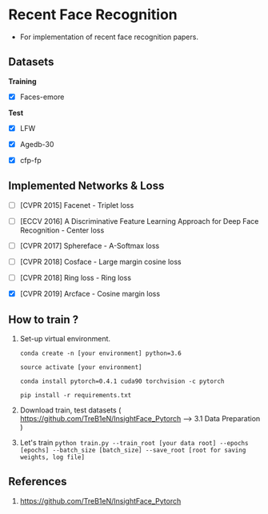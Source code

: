 # Recent Face Recognition

* For implementation of recent face recognition papers.

  

## Datasets

**Training**

- [x] Faces-emore
  

**Test**

- [x] LFW
- [x] Agedb-30
- [x] cfp-fp



## Implemented Networks & Loss

- [ ] [CVPR 2015] Facenet - Triplet loss 
- [ ] [ECCV 2016] A Discriminative Feature Learning Approach for Deep Face Recognition - Center loss
- [ ] [CVPR 2017] Sphereface - A-Softmax loss
- [ ] [CVPR 2018] Cosface - Large margin cosine loss
- [ ] [CVPR 2018] Ring loss - Ring loss
- [x] [CVPR 2019] Arcface - Cosine margin loss



## How to train ?

1. Set-up virtual environment.

   ```
   conda create -n [your environment] python=3.6
   
   source activate [your environment]
   
   conda install pytorch=0.4.1 cuda90 torchvision -c pytorch
   
   pip install -r requirements.txt
   ```


2. Download train, test datasets
   ( https://github.com/TreB1eN/InsightFace_Pytorch —> 3.1 Data Preparation )

3. Let's train
   `python train.py --train_root [your data root] --epochs [epochs] --batch_size [batch_size] --save_root [root for saving weights, log file]`



## References

1. <https://github.com/TreB1eN/InsightFace_Pytorch>